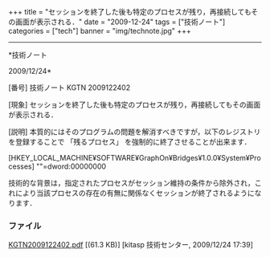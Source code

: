 ﻿+++
title = "セッションを終了した後も特定のプロセスが残り，再接続してもその画面が表示される．"
date = "2009-12-24"
tags = ["技術ノート"]
categories = ["tech"]
banner = "img/technote.jpg"
+++

-----------------------------------------------------------------------------------------------------------------------------

*技術ノート

2009/12/24*


[番号]
技術ノート KGTN 2009122402

[現象]
セッションを終了した後も特定のプロセスが残り，再接続してもその画面が表示される．

[説明]
本質的にはそのプログラムの問題を解消すべきですが，以下のレジストリを登録することで
「残るプロセス」 を強制的に終了させることが出来ます．

[HKEY_LOCAL_MACHINE¥SOFTWARE¥GraphOn¥Bridges¥1.0.0¥System¥Processes]
""=dword:00000000

技術的な背景は，指定されたプロセスがセッション維持の条件から除外され，これにより当該プロセスの存在の有無に関係なくセッションが終了されるようになります．


### ファイル

 
 


[KGTN2009122402.pdf](http://techreport.kitasp.net/attachments/download/41/KGTN2009122402.pdf)
 [(61.3 KB)] [kitasp 技術センター, 2009/12/24
17:39]


 


 

